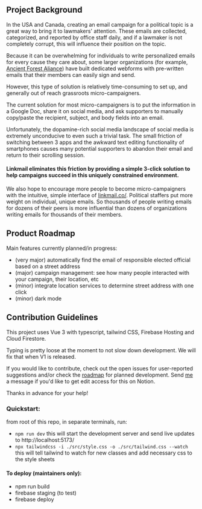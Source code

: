 ## Project Background

In the USA and Canada, creating an email campaign for a political topic is a great way to bring it to lawmakers' attention. These emails are collected, categorized, and reported by office staff daily, and if a lawmaker is not completely corrupt, this will influence their position on the topic.

Because it can be overwhelming for individuals to write personalized emails for every cause they care about, some larger organizations (for example, [Ancient Forest Aliance](https://ancientforestalliance.org/take-action-for-forests/call-for-ecosystem-based-targets/)) have built dedicated webforms with pre-written emails that their members can easily sign and send.

However, this type of solution is relatively time-consuming to set up, and generally out of reach grassroots micro-campaigners.

The current solution for most micro-campaigners is to put the information in a Google Doc, share it on social media, and ask supporters to manually copy/paste the recipient, subject, and body fields into an email.

Unfortunately, the dopamine-rich social media landscape of social media is extremely unconducive to even such a trivial task. The small friction of switching between 3 apps and the awkward text editing functionality of smartphones causes many potential supporters to abandon their email and return to their scrolling session. 

#### Linkmail eliminates this friction by providing a simple 3-click solution to help campaigns succeed in this uniquely constrained environment.

We also hope to encourage more people to become micro-campaigners with the intuitive, simple interface of [linkmail.co/](https://linkmail.co/). Political staffers put more weight on individual, unique emails. So thousands of people writing emails for dozens of their peers is more influential than dozens of organizations writing emails for thousands of their members.

## Product Roadmap

Main features currently planned/in progress:

- (very major) automatically find the email of responsible elected official based on a street address
- (major) campaign management: see how many people interacted with your campaign, their location, etc
- (minor) integrate location services to determine street address with one click
- (minor) dark mode

## Contribution Guidelines

This project uses Vue 3 with typescript, tailwind CSS, Firebase Hosting and Cloud Firestore.

Typing is pretty loose at the moment to not slow down development. We will fix that when V1 is released. 

If you would like to contribute, check out the open issues for user-reported suggestions and/or check the [roadmap](https://noal.notion.site/LINKMAIL-10949879f7704c5eb459a2965b11a3d5) for planned development. Send [me](https://github.com/noalbalint) a message if you'd like to get edit access for this on Notion.

Thanks in advance for your help!


### Quickstart: 
from root of this repo, in separate terminals, run:
- `npm run dev` 
this will start the development server and send live updates to http://localhost:5173/ 
- `npx tailwindcss -i ./src/style.css -o ./src/tailwind.css --watch`
this will tell tailwind to watch for new classes and add necessary css to the style sheets

#### To deploy (maintainers only):
- npm run build
- firebase staging (to test)
- firebase deploy
